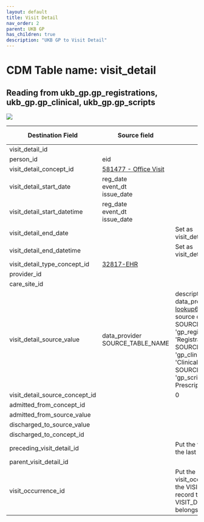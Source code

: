 ```yaml
---
layout: default
title: Visit Detail
nav_order: 2
parent: UKB GP
has_children: true
description: "UKB GP to Visit Detail"
---
```


# CDM Table name: visit_detail

## Reading from ukb_gp.gp_registrations, ukb_gp.gp_clinical, ukb_gp.gp_scripts

![](images/ukb_cancer_to_visit_detail.png)

| Destination Field | Source field | Logic | Comment field | 
| --- | --- | --- | --- |
| visit_detail_id | | | Autogenerate| 
| person_id | eid |  |  | 
| visit_detail_concept_id | [581477 - Office Visit](https://athena.ohdsi.org/search-terms/terms/581477) | | | 
| visit_detail_start_date | reg_date<br>event_dt<br>issue_date | | |
| visit_detail_start_datetime | reg_date<br>event_dt<br>issue_date |  |
| visit_detail_end_date | | Set as visit_detail_start_date | 
| visit_detail_end_datetime | | Set as visit_detail_start_datetime |
| visit_detail_type_concept_id | [32817-EHR](https://athena.ohdsi.org/search-terms/terms/32817) | |
| provider_id | | |
| care_site_id | | |
| visit_detail_source_value | data_provider<br>SOURCE_TABLE_NAME | description of data_provider by joining [lookup626](https://biobank.ndph.ox.ac.uk/ukb/coding.cgi?id=626) - Type of source data: <br>SOURCE_TABLE_NAME = 'gp_registrations' THEN 'Registration'<br>SOURCE_TABLE_NAME = 'gp_clinical' THEN 'Clinical'<br>SOURCE_TABLE_NAME = 'gp_scripts' THEN 'Drug Prescription' | 
| visit_detail_source_concept_id | | 0 | 
| admitted_from_concept_id | | |
| admitted_from_source_value | | | 
| discharged_to_source_value | | | 
| discharged_to_concept_id | | | 
| preceding_visit_detail_id | | Put the visit_detail_id of the last VISIT_DETAIL | 
| parent_visit_detail_id | | |
| visit_occurrence_id | | Put the visit_occurrence_id of the VISIT_OCCURRENCE record that the VISIT_DETAIL record belongs to | 
